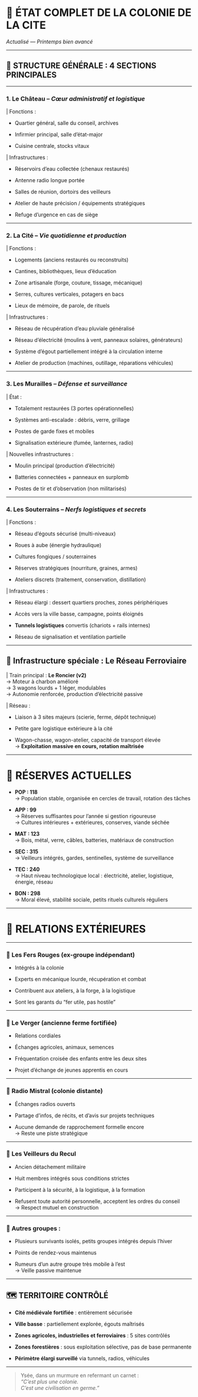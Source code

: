 # 🏰 **ÉTAT COMPLET DE LA COLONIE DE LA CITE**

_Actualisé — Printemps bien avancé_

---

## 🧱 **STRUCTURE GÉNÉRALE : 4 SECTIONS PRINCIPALES**

---

### 1. **Le Château** – _Cœur administratif et logistique_

| Fonctions :

- Quartier général, salle du conseil, archives
    
- Infirmier principal, salle d’état-major
    
- Cuisine centrale, stocks vitaux
    

| Infrastructures :

- Réservoirs d’eau collectée (chenaux restaurés)
    
- Antenne radio longue portée
    
- Salles de réunion, dortoirs des veilleurs
    
- Atelier de haute précision / équipements stratégiques
    
- Refuge d’urgence en cas de siège
    

---

### 2. **La Cité** – _Vie quotidienne et production_

| Fonctions :

- Logements (anciens restaurés ou reconstruits)
    
- Cantines, bibliothèques, lieux d’éducation
    
- Zone artisanale (forge, couture, tissage, mécanique)
    
- Serres, cultures verticales, potagers en bacs
    
- Lieux de mémoire, de parole, de rituels
    

| Infrastructures :

- Réseau de récupération d’eau pluviale généralisé
    
- Réseau d’électricité (moulins à vent, panneaux solaires, générateurs)
    
- Système d’égout partiellement intégré à la circulation interne
    
- Atelier de production (machines, outillage, réparations véhicules)
    

---

### 3. **Les Murailles** – _Défense et surveillance_

| État :

- Totalement restaurées (3 portes opérationnelles)
    
- Systèmes anti-escalade : débris, verre, grillage
    
- Postes de garde fixes et mobiles
    
- Signalisation extérieure (fumée, lanternes, radio)
    

| Nouvelles infrastructures :

- Moulin principal (production d’électricité)
    
- Batteries connectées + panneaux en surplomb
    
- Postes de tir et d’observation (non militarisés)
    

---

### 4. **Les Souterrains** – _Nerfs logistiques et secrets_

| Fonctions :

- Réseau d’égouts sécurisé (multi-niveaux)
    
- Roues à aube (énergie hydraulique)
    
- Cultures fongiques / souterraines
    
- Réserves stratégiques (nourriture, graines, armes)
    
- Ateliers discrets (traitement, conservation, distillation)
    

| Infrastructures :

- Réseau élargi : dessert quartiers proches, zones périphériques
    
- Accès vers la ville basse, campagne, points éloignés
    
- **Tunnels logistiques** convertis (chariots + rails internes)
    
- Réseau de signalisation et ventilation partielle
    

---

## 🚂 **Infrastructure spéciale : Le Réseau Ferroviaire**

| Train principal : **Le Roncier (v2)**  
→ Moteur à charbon amélioré  
→ 3 wagons lourds + 1 léger, modulables  
→ Autonomie renforcée, production d’électricité passive

| Réseau :

- Liaison à 3 sites majeurs (scierie, ferme, dépôt technique)
    
- Petite gare logistique extérieure à la cité
    
- Wagon-chasse, wagon-atelier, capacité de transport élevée  
    → **Exploitation massive en cours, rotation maîtrisée**
    

---

# 🌿 **RÉSERVES ACTUELLES**

- **POP : 118**  
    → Population stable, organisée en cercles de travail, rotation des tâches
    
- **APP : 99**  
    → Réserves suffisantes pour l’année si gestion rigoureuse  
    → Cultures intérieures + extérieures, conserves, viande séchée
    
- **MAT : 123**  
    → Bois, métal, verre, câbles, batteries, matériaux de construction
    
- **SEC : 315**  
    → Veilleurs intégrés, gardes, sentinelles, système de surveillance
    
- **TEC : 240**  
    → Haut niveau technologique local : électricité, atelier, logistique, énergie, réseau
    
- **BON : 298**  
    → Moral élevé, stabilité sociale, petits rituels culturels réguliers
    

---

# 🤝 **RELATIONS EXTÉRIEURES**

---

### 🔸 **Les Fers Rouges** (ex-groupe indépendant)

- Intégrés à la colonie
    
- Experts en mécanique lourde, récupération et combat
    
- Contribuent aux ateliers, à la forge, à la logistique
    
- Sont les garants du “fer utile, pas hostile”
    

---

### 🔸 **Le Verger** (ancienne ferme fortifiée)

- Relations cordiales
    
- Échanges agricoles, animaux, semences
    
- Fréquentation croisée des enfants entre les deux sites
    
- Projet d’échange de jeunes apprentis en cours
    

---

### 🔸 **Radio Mistral** (colonie distante)

- Échanges radios ouverts
    
- Partage d’infos, de récits, et d’avis sur projets techniques
    
- Aucune demande de rapprochement formelle encore  
    → Reste une piste stratégique
    

---

### 🔸 **Les Veilleurs du Recul**

- Ancien détachement militaire
    
- Huit membres intégrés sous conditions strictes
    
- Participent à la sécurité, à la logistique, à la formation
    
- Refusent toute autorité personnelle, acceptent les ordres du conseil  
    → Respect mutuel en construction
    

---

### 🔸 **Autres groupes** :

- Plusieurs survivants isolés, petits groupes intégrés depuis l’hiver
    
- Points de rendez-vous maintenus
    
- Rumeurs d’un autre groupe très mobile à l’est  
    → Veille passive maintenue
    

---

## 🗺️ **TERRITOIRE CONTRÔLÉ**

- **Cité médiévale fortifiée** : entièrement sécurisée
    
- **Ville basse** : partiellement explorée, égouts maîtrisés
    
- **Zones agricoles, industrielles et ferroviaires** : 5 sites contrôlés
    
- **Zones forestières** : sous exploitation sélective, pas de base permanente
    
- **Périmètre élargi surveillé** via tunnels, radios, véhicules
    

---

> Ysée, dans un murmure en refermant un carnet :  
> _“C’est plus une colonie.  
> C’est une civilisation en germe.”_